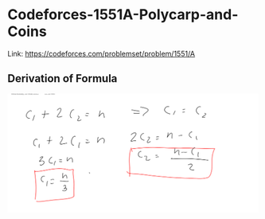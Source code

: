# Codeforces-1551A-Polycarp-and-Coins
Link: https://codeforces.com/problemset/problem/1551/A
## Derivation of Formula
![](vis.png)
